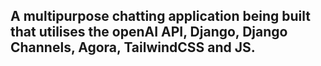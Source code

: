 

## A multipurpose chatting application being built that utilises the openAI API, Django, Django Channels,  Agora, TailwindCSS and JS.

